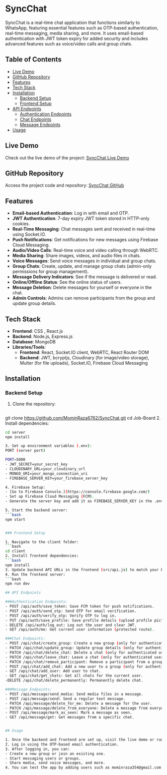 # SyncChat

SyncChat is a real-time chat application that functions similarly to WhatsApp, featuring essential features such as OTP-based authentication, real-time messaging, media sharing, and more. It uses email-based authentication with JWT token expiry for added security and includes advanced features such as voice/video calls and group chats.

## Table of Contents
- [Live Demo](#live-demo)
- [GitHub Repository](#github-repository)
- [Features](#features)
- [Tech Stack](#tech-stack)
- [Installation](#installation)
  - [Backend Setup](#backend-setup)
  - [Frontend Setup](#frontend-setup)
- [API Endpoints](#api-endpoints)
  - [Authentication Endpoints](#authentication-endpoints-authjs)
  - [Chat Endpoints](#chat-endpoints-chatjs)
  - [Message Endpoints](#message-endpoints-messagejs)
- [Usage](#usage)


## Live Demo
Check out the live demo of the project:
[SyncChat Live Demo](https://sync-chat-client-nine.vercel.app/)

## GitHub Repository
Access the project code and repository:
[SyncChat GitHub](https://github.com/MominRaza6762/SyncChat)

## Features

- **Email-based Authentication**: Log in with email and OTP.
- **JWT Authentication**: 7-day expiry JWT token stored in HTTP-only cookies.
- **Real-Time Messaging**: Chat messages sent and received in real-time using Socket.IO.
- **Push Notifications**: Get notifications for new messages using Firebase Cloud Messaging.
- **Audio/Video Calls**: Real-time voice and video calling through WebRTC.
- **Media Sharing**: Share images, videos, and audio files in chats.
- **Voice Messages**: Send voice messages in individual and group chats.
- **Group Chats**: Create, update, and manage group chats (admin-only permissions for group management).
- **Message Delivery Indicators**: See if the message is delivered or read.
- **Online/Offline Status**: See the online status of users.
- **Message Deletion**: Delete messages for yourself or everyone in the chat.
- **Admin Controls**: Admins can remove participants from the group and update group details.

## Tech Stack

- **Frontend**: CSS , React.js
- **Backend**: Node.js, Express.js
- **Database**: MongoDB
- **Libraries/Tools**:
  - **Frontend**: React, Socket.IO client, WebRTC, React Router DOM
  - **Backend**: JWT, bcryptjs, Cloudinary (for image/video storage), Multer (for file uploads), Socket.IO, Firebase Cloud Messaging

## Installation

### Backend Setup

1. Clone the repository:
   ```bash
  git clone https://github.com/MominRaza6762/SyncChat.git
   cd Job-Board
2. Install dependencies:

   ```bash
   cd server
   npm install

3. Set up environment variables (.env):
   PORT (server port)

PORT=5000
- JWT_SECRET=your_secret_key
- CLOUDINARY_URL=your_cloudinary_url
- MONGO_URI=your_mongo_connection_uri
- FIREBASE_SERVER_KEY=your_firebase_server_key

4. Firebase Setup:
- [Go to Firebase Console.](https://console.firebase.google.com/)
- Set up Firebase Cloud Messaging (FCM).
- Generate the server key and add it as FIREBASE_SERVER_KEY in the .env file.

5. Start the backend server:
   ```bash
   npm start
   

### Frontend Setup

1. Navigate to the client folder:
   ```bash
   cd client
2. Install frontend dependencies:
   ```bash
   npm install
3. Update backend API URLs in the frontend (src/api.js) to match your backend.
4. Run the frontend server:
   ```bash
   npm run dev

## API Endpoints

###Authentication Endpoints:
- POST /api/auth/save_token: Save FCM token for push notifications.
- POST /api/auth/send_otp: Send OTP for email verification.
- POST /api/auth/verify_otp: Verify OTP to log in.
- PUT /api/auth/save_profile: Save profile details (upload profile picture).
- DELETE /api/auth/log_out: Log out the user and clear JWT.
- GET /api/auth/me: Get current user information (protected route).

###Chat Endpoints:
- POST /api/chat/create_group: Create a new group (only for authenticated users).
- PATCH /api/chat/update_group: Update group details (only for authenticated users).
- PATCH /api/chat/delete_chat: Delete a chat (only for authenticated users).
- PATCH /api/chat/leave_chat: Leave a chat (only for authenticated users).
- PATCH /api/chat/remove_participant: Remove a participant from a group (only for admins).
- POST /api/chat/add_chat: Add a new user to a group (only for authenticated users).
- GET /api/chat/add_user: Add user to chat.
- GET /api/chat/get_chats: Get all chats for the current user.
-DELETE /api/chat/delete_permanently: Permanently delete chat.

###Message Endpoints:
- POST /api/message/send_media: Send media files in a message.
- POST /api/message/send: Send a regular text message.
- PATCH /api/message/delete_for_me: Delete a message for the user.
- PATCH /api/message/delete_from_everyone: Delete a message from everyone.
- POST /api/message/mark_as_seen: Mark a message as seen.
- GET /api/message/get: Get messages from a specific chat.


## Usage

1. Once the backend and frontend are set up, visit the live demo or run it locally.
2. Log in using the OTP-based email authentication.
3. After logging in, you can:
  - Create a new group or join an existing one.
  - Start messaging users or groups.
  - Share media, send voice messages, and more.
4. You can test the app by adding users such as mominraza354@gmail.com to test chat functionalities.
